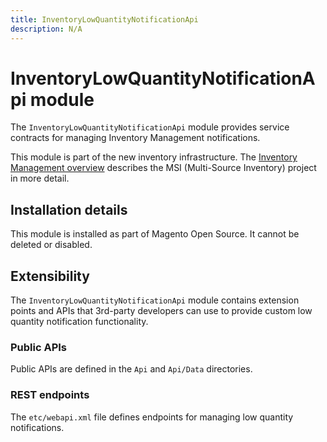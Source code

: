 ```yaml
---
title: InventoryLowQuantityNotificationApi
description: N/A
---
```


# InventoryLowQuantityNotificationApi module

The `InventoryLowQuantityNotificationApi` module provides service contracts for managing Inventory Management notifications.

This module is part of the new inventory infrastructure. The
[Inventory Management overview](https://developer.adobe.com/commerce/webapi/rest/inventory/index.html)
describes the MSI (Multi-Source Inventory) project in more detail.

## Installation details

This module is installed as part of Magento Open Source. It cannot be deleted or disabled.

## Extensibility

The `InventoryLowQuantityNotificationApi` module contains extension points and APIs that 3rd-party developers
can use to provide custom low quantity notification functionality.

### Public APIs

Public APIs are defined in the `Api` and `Api/Data` directories.

### REST endpoints

The `etc/webapi.xml` file defines endpoints for managing low quantity notifications.
